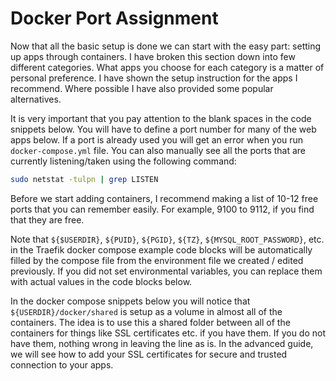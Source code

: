 # Docker Port Assignment

Now that all the basic setup is done we can start with the easy part: setting up apps through containers. I have broken this section down into few different categories. What apps you choose for each category is a matter of personal preference. I have shown the setup instruction for the apps I recommend. Where possible I have also provided some popular alternatives.

It is very important that you pay attention to the blank spaces in the code snippets below. You will have to define a port number for many of the web apps below. If a port is already used you will get an error when you run ```docker-compose.yml``` file. You can also manually see all the ports that are currently listening/taken using the following command:

```bash
sudo netstat -tulpn | grep LISTEN
```

Before we start adding containers, I recommend making a list of 10-12 free ports that you can remember easily. For example, 9100 to 9112, if you find that they are free.

Note that ```${$USERDIR}```, ```${PUID}```, ```${PGID}```, ```${TZ}```, ```${MYSQL_ROOT_PASSWORD}```, etc. in the Traefik docker compose example code blocks will be automatically filled by the compose file from the environment file we created / edited previously. If you did not set environmental variables, you can replace them with actual values in the code blocks below.

In the docker compose snippets below you will notice that ```${USERDIR}/docker/shared``` is setup as a volume in almost all of the containers. The idea is to use this a shared folder between all of the containers for things like SSL certificates etc. if you have them. If you do not have them, nothing wrong in leaving the line as is. In the advanced guide, we will see how to add your SSL certificates for secure and trusted connection to your apps.

